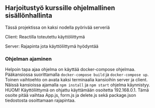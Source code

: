 ## Harjoitustyö kurssille ohjelmallinen sisällönhallinta
Tässä projektissa on kaksi nodella pyörivää serveriä


Client: Reactilla toteutettu käyttöliittymä


Server: Rajapinta jota käyttöliittymä hyödyntää

### Ohjelman ajaminen
Helpoin tapa ajaa ohjelma on käyttää docker-compose ohjelmaa. Pääkansiossa suorittamalla `docker-compose build` ja `docker-compose up`. Toinen vaihtoehto on avata kaksi terminaalia kansioihin server ja client. Näissä kansioissa ajamalla `npm install` ja `npm start` ohjelma käynnistyy. HUOM! Käyttöliittymä on ohjattu käyttämään osoitetta 192.168.0.1. Tämä osoite pitää vaihtaa App.js, form.js ja delete.js sekä package.json tiedostosta osoittamaan rajapintaa.